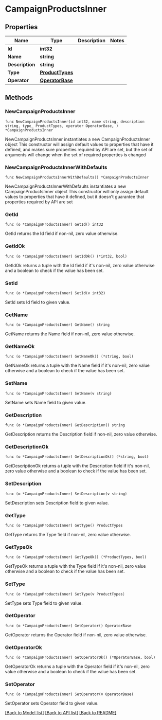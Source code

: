 # CampaignProductsInner

## Properties

Name | Type | Description | Notes
------------ | ------------- | ------------- | -------------
**Id** | **int32** |  | 
**Name** | **string** |  | 
**Description** | **string** |  | 
**Type** | [**ProductTypes**](ProductTypes.md) |  | 
**Operator** | [**OperatorBase**](OperatorBase.md) |  | 

## Methods

### NewCampaignProductsInner

`func NewCampaignProductsInner(id int32, name string, description string, type_ ProductTypes, operator OperatorBase, ) *CampaignProductsInner`

NewCampaignProductsInner instantiates a new CampaignProductsInner object
This constructor will assign default values to properties that have it defined,
and makes sure properties required by API are set, but the set of arguments
will change when the set of required properties is changed

### NewCampaignProductsInnerWithDefaults

`func NewCampaignProductsInnerWithDefaults() *CampaignProductsInner`

NewCampaignProductsInnerWithDefaults instantiates a new CampaignProductsInner object
This constructor will only assign default values to properties that have it defined,
but it doesn't guarantee that properties required by API are set

### GetId

`func (o *CampaignProductsInner) GetId() int32`

GetId returns the Id field if non-nil, zero value otherwise.

### GetIdOk

`func (o *CampaignProductsInner) GetIdOk() (*int32, bool)`

GetIdOk returns a tuple with the Id field if it's non-nil, zero value otherwise
and a boolean to check if the value has been set.

### SetId

`func (o *CampaignProductsInner) SetId(v int32)`

SetId sets Id field to given value.


### GetName

`func (o *CampaignProductsInner) GetName() string`

GetName returns the Name field if non-nil, zero value otherwise.

### GetNameOk

`func (o *CampaignProductsInner) GetNameOk() (*string, bool)`

GetNameOk returns a tuple with the Name field if it's non-nil, zero value otherwise
and a boolean to check if the value has been set.

### SetName

`func (o *CampaignProductsInner) SetName(v string)`

SetName sets Name field to given value.


### GetDescription

`func (o *CampaignProductsInner) GetDescription() string`

GetDescription returns the Description field if non-nil, zero value otherwise.

### GetDescriptionOk

`func (o *CampaignProductsInner) GetDescriptionOk() (*string, bool)`

GetDescriptionOk returns a tuple with the Description field if it's non-nil, zero value otherwise
and a boolean to check if the value has been set.

### SetDescription

`func (o *CampaignProductsInner) SetDescription(v string)`

SetDescription sets Description field to given value.


### GetType

`func (o *CampaignProductsInner) GetType() ProductTypes`

GetType returns the Type field if non-nil, zero value otherwise.

### GetTypeOk

`func (o *CampaignProductsInner) GetTypeOk() (*ProductTypes, bool)`

GetTypeOk returns a tuple with the Type field if it's non-nil, zero value otherwise
and a boolean to check if the value has been set.

### SetType

`func (o *CampaignProductsInner) SetType(v ProductTypes)`

SetType sets Type field to given value.


### GetOperator

`func (o *CampaignProductsInner) GetOperator() OperatorBase`

GetOperator returns the Operator field if non-nil, zero value otherwise.

### GetOperatorOk

`func (o *CampaignProductsInner) GetOperatorOk() (*OperatorBase, bool)`

GetOperatorOk returns a tuple with the Operator field if it's non-nil, zero value otherwise
and a boolean to check if the value has been set.

### SetOperator

`func (o *CampaignProductsInner) SetOperator(v OperatorBase)`

SetOperator sets Operator field to given value.



[[Back to Model list]](../README.md#documentation-for-models) [[Back to API list]](../README.md#documentation-for-api-endpoints) [[Back to README]](../README.md)


